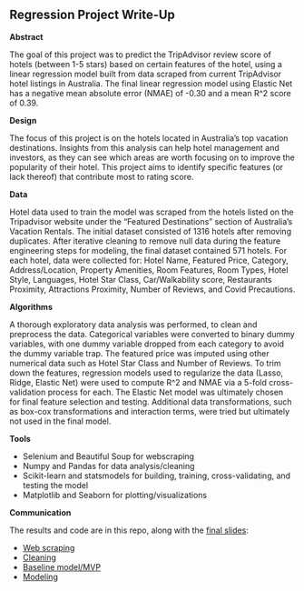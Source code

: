 ##  Regression Project Write-Up

**Abstract**

The goal of this project was to predict the TripAdvisor review score of hotels (between 1-5 stars) based on certain features of the hotel, using a linear regression model built from data scraped from current TripAdvisor hotel listings in Australia. The final linear regression model using Elastic Net has a negative mean absolute error (NMAE) of -0.30 and a mean R^2 score of 0.39.

**Design**

The focus of this project is on the hotels located in Australia’s top vacation destinations. Insights from this analysis can help hotel management and investors, as they can see which areas are worth focusing on to improve the popularity of their hotel. This project aims to identify specific features (or lack thereof) that contribute most to rating score. 

**Data**

Hotel data used to train the model was scraped from the hotels listed on the Tripadvisor website under the “Featured Destinations” section of Australia’s Vacation Rentals. The initial dataset consisted of 1316 hotels after removing duplicates. After iterative cleaning to remove null data during the feature engineering steps for modeling, the final dataset contained 571 hotels. For each hotel, data were collected for: Hotel Name, Featured Price, Category, Address/Location, Property Amenities, Room Features, Room Types, Hotel Style, Languages, Hotel Star Class, Car/Walkability score, Restaurants Proximity, Attractions Proximity, Number of Reviews, and Covid Precautions.

**Algorithms**

A thorough exploratory data analysis was performed, to clean and preprocess the data. Categorical variables were converted to binary dummy variables, with one dummy variable dropped from each category to avoid the dummy variable trap. The featured price was imputed using other numerical data such as Hotel Star Class and Number of Reviews. To trim down the features, regression models used to regularize the data (Lasso, Ridge, Elastic Net) were used to compute R^2 and NMAE via a 5-fold cross-validation process for each. The Elastic Net model was ultimately chosen for final feature selection and testing. Additional data transformations, such as box-cox transformations and interaction terms, were tried but ultimately not used in the final model. 

**Tools**

- Selenium and Beautiful Soup for webscraping 
- Numpy and Pandas for data analysis/cleaning
- Scikit-learn and statsmodels for building, training, cross-validating, and testing the model
- Matplotlib and Seaborn for plotting/visualizations 

**Communication**

The results and code are in this repo, along with the [final slides](https://github.com/zoel321/lr-tripadvisor/blob/master/Metis%20-%20Linear%20Regression_%20Predicting%20Tripadvisor%20Ratings.pdf):
- [Web scraping](https://github.com/zoel321/lr-tripadvisor/blob/master/tripadvisor-scraping.ipynb)
- [Cleaning](https://github.com/zoel321/lr-tripadvisor/blob/master/Tripadvisor%20-%20Data%20cleaning%20.ipynb)
- [Baseline model/MVP](https://github.com/zoel321/lr-tripadvisor/blob/master/Tripadvisor%20Regression%20-%20Baseline.ipynb)
- [Modeling](https://github.com/zoel321/lr-tripadvisor/blob/master/Tripadvisor%20Regression-full.ipynb)





